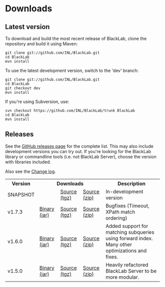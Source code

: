 # Downloads

## Latest version

To download and build the most recent release of BlackLab, clone the repository and build it using Maven:

	git clone git://github.com/INL/BlackLab.git
	cd BlackLab
	mvn install
	
To use the latest development version, switch to the 'dev' branch:

	git clone git://github.com/INL/BlackLab.git
	cd BlackLab
	git checkout dev
	mvn install
	
If you're using Subversion, use:

	svn checkout https://github.com/INL/BlackLab/trunk BlackLab
	cd BlackLab
	mvn install

## Releases

See the [GitHub releases page](https://github.com/INL/BlackLab/releases/) for the complete list. This may also include development versions you can try out. If you're looking for the BlackLab library or commandline tools (i.e. not BlackLab Server), choose the version with libraries included.

Also see the [Change log](changelog.html).

<table>
	<tbody>
		<tr>
			<th>Version</th>
			<th colspan='3'>Downloads</th>
			<th>Description</th>
		</tr>
		<tr>
			<td>SNAPSHOT</td>
			<td></td>
			<td><a href='https://github.com/INL/BlackLab/archive/master.tar.gz'>Source (tgz)</a></td>
			<td><a href='https://github.com/INL/BlackLab/archive/master.zip'>Source (zip)</a></td>
			<td>In-development version</td>
		</tr>
        <tr>
            <td>v1.7.3</td>
            <td><a href='https://github.com/INL/BlackLab/releases/download/v1.7.3/blacklab-1.7.3.jar'>Binary (jar)</a></td>
            <td><a href='https://github.com/INL/BlackLab/archive/v1.7.3.tar.gz'>Source (tgz)</a></td>
            <td><a href='https://github.com/INL/BlackLab/archive/v1.7.3.zip'>Source (zip)</a></td>
            <td>Bugfixes (Timeout, XPath match ordering)</td>
        </tr>
		<tr>
			<td>v1.6.0</td>
			<td><a href='https://github.com/INL/BlackLab/releases/download/v1.6.0/blacklab-1.6.0.jar'>Binary (jar)</a></td>
			<td><a href='https://github.com/INL/BlackLab/archive/v1.6.0.tar.gz'>Source (tgz)</a></td>
			<td><a href='https://github.com/INL/BlackLab/archive/v1.6.0.zip'>Source (zip)</a></td>
			<td>Added support for matching subqueries using forward index. Many other optimizations and fixes.</td>
		</tr>
		<tr>
			<td>v1.5.0</td>
			<td><a href='https://github.com/INL/BlackLab/releases/download/v1.5.0/blacklab-1.5.0.jar'>Binary (jar)</a></td>
			<td><a href='https://github.com/INL/BlackLab/archive/v1.5.0.tar.gz'>Source (tgz)</a></td>
			<td><a href='https://github.com/INL/BlackLab/archive/v1.5.0.zip'>Source (zip)</a></td>
			<td>Heavily refactored BlackLab Server to be more modular.</td>
		</tr>
	</tbody>
</table>
